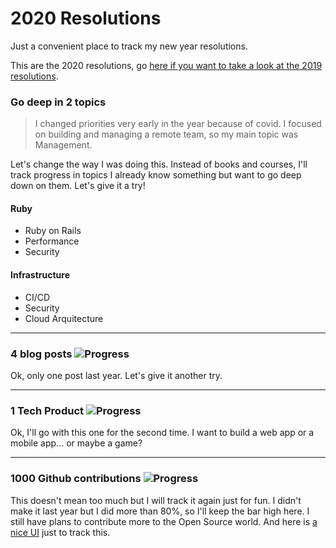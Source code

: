 # 2020 Resolutions
Just a convenient place to track my new year resolutions.

This are the 2020 resolutions, go [here if you want to take a look at the 2019 resolutions](/archive/resolutions2019.md).

### Go deep in 2 topics
> I changed priorities very early in the year because of covid. I focused on building and managing a remote team, so my main topic was Management.

Let's change the way I was doing this. Instead of books and courses, I'll track progress in topics I already know something but want to go deep down on them. Let's give it a try!

#### Ruby
- Ruby on Rails
- Performance
- Security

#### Infrastructure
- CI/CD
- Security
- Cloud Arquitecture

---

### 4 blog posts ![Progress](https://us-central1-una-fiesta-bonita-1.cloudfunctions.net/progress/0)
Ok, only one post last year. Let's give it another try.

---

### 1 Tech Product ![Progress](https://us-central1-una-fiesta-bonita-1.cloudfunctions.net/progress/0)
Ok, I'll go with this one for the second time. I want to build a web app or a mobile app... or maybe a game?

---
 
### 1000 Github contributions ![Progress](https://us-central1-una-fiesta-bonita-1.cloudfunctions.net/progress/40)
This doesn't mean too much but I will track it again just for fun. I didn't make it last year but I did more than 80%, so I'll keep the bar high here. I still have plans to contribute more to the Open Source world. And here is [a nice UI][githubui] just to track this.

[githubui]: https://github.com/gepser?tab=overview&from=2020-01-01&to=2020-12-31
